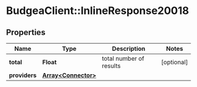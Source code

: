 # BudgeaClient::InlineResponse20018

## Properties
Name | Type | Description | Notes
------------ | ------------- | ------------- | -------------
**total** | **Float** | total number of results | [optional] 
**providers** | [**Array&lt;Connector&gt;**](Connector.md) |  | 



